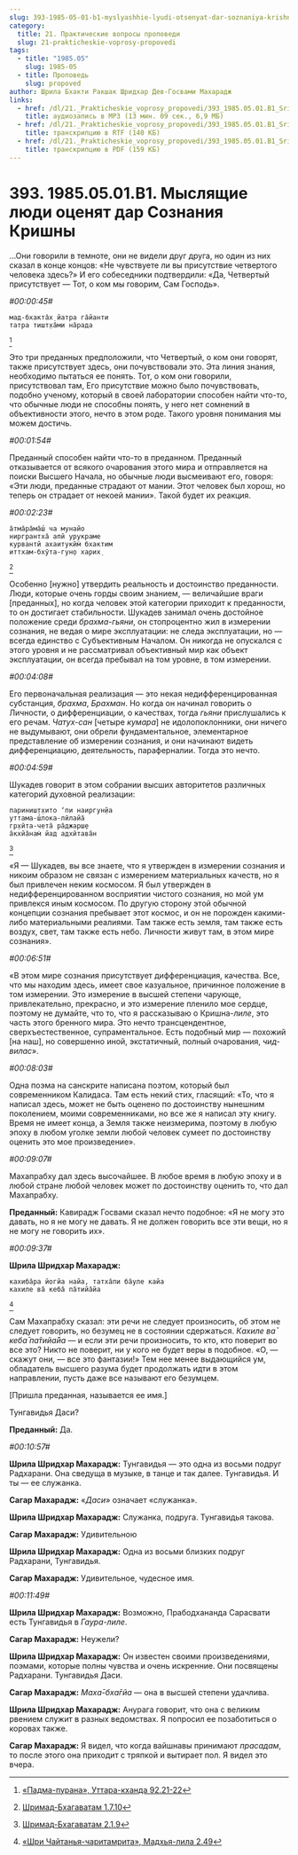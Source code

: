 ```yaml
---
slug: 393-1985-05-01-b1-myslyashhie-lyudi-otsenyat-dar-soznaniya-krishny
category:
  title: 21. Практические вопросы проповеди
  slug: 21-prakticheskie-voprosy-propovedi
tags:
  - title: "1985.05"
    slug: 1985-05
  - title: Проповедь
    slug: propoved
author: Шрила Бхакти Ракшак Шридхар Дев-Госвами Махарадж
links:
  - href: /dl/21._Prakticheskie_voprosy_propovedi/393_1985.05.01.B1_SridharMj_Myslyawiye_lyudi_ocenyat_dar_Soznaniya_Krishny.mp3
    title: аудиозапись в MP3 (13 мин. 09 сек., 6,9 МБ)
  - href: /dl/21._Prakticheskie_voprosy_propovedi/393_1985.05.01.B1_SridharMj_Myslyawiye_lyudi_ocenyat_dar_Soznaniya_Krishny.rtf
    title: транскрипцию в RTF (140 КБ)
  - href: /dl/21._Prakticheskie_voprosy_propovedi/393_1985.05.01.B1_SridharMj_Myslyawiye_lyudi_ocenyat_dar_Soznaniya_Krishny.pdf
    title: транскрипцию в PDF (159 КБ)
---
```


# 393. 1985.05.01.B1. Мыслящие люди оценят дар Сознания Кришны

…Они говорили в темноте, они не видели друг друга, но один из них сказал в конце концов: «Не чувствуете ли вы присутствие четвертого человека здесь?» И его собеседники подтвердили: «Да, Четвертый присутствует — Тот, о ком мы говорим, Сам Господь».

*#00:00:45#*

    мад-бхакта̄х̣ йатра га̄йанти
    татра тишт̣ха̄ми на̄рада
[^_ftn1]

Это три преданных предположили, что Четвертый, о ком они говорят, также присутствует здесь, они почувствовали это. Эта линия знания, необходимо пытаться ее понять. Тот, о ком они говорили, присутствовал там, Его присутствие можно было почувствовать, подобно ученому, который в своей лаборатории способен найти что-то, что обычные люди не способны понять, у него нет сомнений в объективности этого, нечто в этом роде. Такого уровня понимания мы можем достичь.

*#00:01:54#*

Преданный способен найти что-то в преданном. Преданный отказывается от всякого очарования этого мира и отправляется на поиски Высшего Начала, но обычные люди высмеивают его, говоря: «Эти люди, преданные страдают от мании. Этот человек был хорош, но теперь он страдает от некоей мании». Такой будет их реакция.

*#00:02:23#*

    а̄тма̄ра̄ма̄ш́ ча мунайо
    ниргрантха̄ апй урукраме
    курвантй ахаитукӣм̇ бхактим
    иттхам-бхӯта-гун̣о харих̣
[^_ftn2]

Особенно [нужно] утвердить реальность и достоинство преданности. Люди, которые очень горды своим знанием, — величайшие враги [преданных], но когда человек этой категории приходит к преданности, то он достигает стабильности. Шукадев занимал очень достойное положение среди *брахма-гьяни*, он стопроцентно жил в измерении сознания, не ведая о мире эксплуатации: не следа эксплуатации, но — всегда единство с Субъективным Началом. Он никогда не опускался с этого уровня и не рассматривал объективный мир как объект эксплуатации, он всегда пребывал на том уровне, в том измерении.

*#00:04:08#*

Его первоначальная реализация — это некая недифференцированная субстанция, *брахма*, *Брахман*. Но когда он начинал говорить о Личности, о дифференциации, о качествах, тогда *гьяни* прислушались к его речам. *Чатух-сан* [четыре *кумара*] не идолопоклонники, они ничего не выдумывают, они обрели фундаментальное, элементарное представление об измерении сознания, и они начинают видеть дифференциацию, деятельность, параферналии. Тогда это нечто.

*#00:04:59#*

Шукадев говорит в этом собрании высших авторитетов различных категорий духовной реализации:

    париниш̣т̣хито ‘пи наиргун̣йа
    уттама-ш́лока-лӣлайа̄
    гр̣хӣта-чета̄ ра̄джарш̣е
    а̄кхйа̄нам̇ йад адхӣтава̄н
[^_ftn3]

«Я — Шукадев, вы все знаете, что я утвержден в измерении сознания и никоим образом не связан с измерением материальных качеств, но я был привлечен неким космосом. Я был утвержден в недифференцированном восприятии чистого сознания, но мой ум привлекся иным космосом. По другую сторону этой обычной концепции сознания пребывает этот космос, и он не порожден какими-либо материальными реалиями. Там также есть земля, там также есть воздух, свет, там также есть небо. Личности живут там, в этом мире сознания».

*#00:06:51#*

«В этом мире сознания присутствует дифференциация, качества. Все, что мы находим здесь, имеет свое казуальное, причинное положение в том измерении. Это измерение в высшей степени чарующе, привлекательно, прекрасно, и это измерение пленило мое сердце, поэтому не думайте, что то, что я рассказываю о Кришна-*лиле*, это часть этого бренного мира. Это нечто трансцендентное, сверхъестественное, супраментальное. Есть подобный мир — похожий [на наш], но совершенно иной, экстатичный, полный очарования, *чид-вилас*».

*#00:08:03#*

Одна поэма на санскрите написана поэтом, который был современником Калидаса. Там есть некий стих, гласящий: «То, что я написал здесь, может не быть оценено по достоинству нынешним поколением, моими современниками, но все же я написал эту книгу. Время не имеет конца, а Земля также неизмерима, поэтому в любую эпоху в любом уголке земли любой человек сумеет по достоинству оценить это мое произведение».

*#00:09:07#*

Махапрабху дал здесь высочайшее. В любое время в любую эпоху и в любой стране любой человек может по достоинству оценить то, что дал Махапрабху.

**Преданный:** Кавирадж Госвами сказал нечто подобное: «Я не могу это давать, но я не могу не давать. Я не должен говорить все эти вещи, но я не могу не говорить их».

*#00:09:37#*

**Шрила Шридхар Махарадж:**

    кахиба̄ра йогйа найа, татха̄пи ба̄уле кайа
    кахиле ва̄ кеба̄ па̄тийа̄йа
[^_ftn4]

Сам Махапрабху сказал: эти речи не следует произносить, об этом не следует говорить, но безумец не в состоянии сдержаться. *Кахиле ва̄ кеба̄ па̄тийа̄йа* — и если эти речи произносить, то кто, кто поверит во все это? Никто не поверит, ни у кого не будет веры в подобное. «О, — скажут они, — все это фантазии!» Тем нее менее выдающийся ум, обладатель высшего разума будет продолжать идти в этом направлении, пусть даже все называют его безумцем.

[Пришла преданная, называется ее имя.]

Тунгавидья Даси?

**Преданный:** Да.

*#00:10:57#*

**Шрила Шридхар Махарадж:** Тунгавидья — это одна из восьми подруг Радхарани. Она сведуща в музыке, в танце и так далее. Тунгавидья. И ты — ее служанка.

**Сагар Махарадж:** «*Даси*» означает «служанка».

**Шрила Шридхар Махарадж:** Служанка, подруга. Тунгавидья такова.

**Сагар Махарадж:** Удивительною

**Шрила Шридхар Махарадж:** Одна из восьми близких подруг Радхарани, Тунгавидья.

**Сагар Махарадж:** Удивительное, чудесное имя.

*#00:11:49#*

**Шрила Шридхар Махарадж:** Возможно, Прабодхананда Сарасвати есть Тунгавидья в *Гаура-лиле*.

**Сагар Махарадж:** Неужели?

**Шрила Шридхар Махарадж:** Он известен своими произведениями, поэмами, которые полны чувства и очень искренние. Они посвящены Радхарани. Тунгавидья Даси.

**Сагар Махарадж:** *Маха̄-бха̄гйа* — она в высшей степени удачлива.

**Шрила Шридхар Махарадж:** Анурага говорит, что она с великим рвением служит в разных ведомствах. Я попросил ее позаботиться о коровах также.

**Сагар Махарадж:** Я видел, что когда вайшнавы принимают *прасадам*, то после этого она приходит с тряпкой и вытирает пол. Я видел это вчера.



[^_ftn1]: [«Падма-пурана», Уттара-кханда 92.21-22](../notes/padma-purana-uttara-khanda/padma-purana-uttara-khanda-92-21-22.md)

[^_ftn2]: [Шримад-Бхагаватам 1.7.10](../notes/shrimad-bhagavatam/shrimad-bhagavatam-1-7-10.md)

[^_ftn3]: [Шримад-Бхагаватам 2.1.9](../notes/shrimad-bhagavatam/shrimad-bhagavatam-2-1-9.md)

[^_ftn4]: [«Шри Чайтанья-чаритамрита», Мадхья-лила 2.49](../notes/shri-chajtanya-charitamrita-madhya-lila/shri-chajtanya-charitamrita-madhya-lila-2-49.md)
